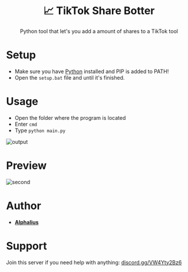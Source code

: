 <h1 align="center"> 📈 TikTok Share Botter</h1>
<p align="center">Python tool that let's you add a amount of shares to a TikTok tool</p>

# Setup
 - Make sure you have [Python](https://www.python.org/downloads) installed and PIP is added to PATH!
 - Open the ```setup.bat``` file and until it's finished.

# Usage
 - Open the folder where the program is located
 - Enter ```cmd```
 - Type ```python main.py```

![output](https://user-images.githubusercontent.com/80674770/142757248-ebf70457-2d52-4774-aee2-fda2f1994248.gif)

# Preview
![second](https://user-images.githubusercontent.com/80674770/142757936-abbb5c9d-93bb-439a-beb6-862b2e89ea54.gif)

# Author
- [**Alphalius**](https://github.com/Alphalius)

# Support
Join this server if you need help with anything: [discord.gg/VW4Yty2Bz6](https://discord.gg/VW4Yty2Bz6)
